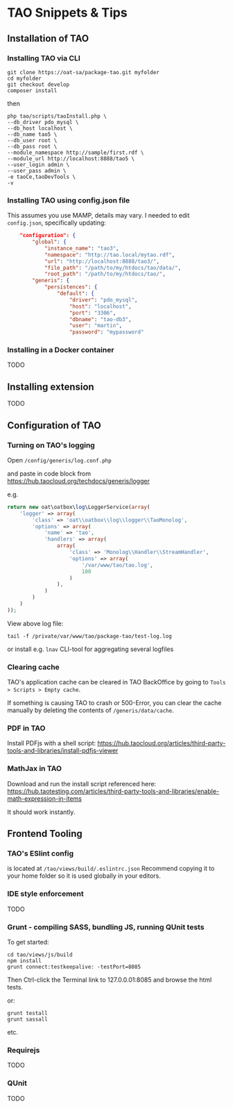 # TAO Snippets & Tips

## Installation of TAO

### Installing TAO via CLI

```shell
git clone https://oat-sa/package-tao.git myfolder
cd myfolder
git checkout develop
composer install
```

then

```shell
php tao/scripts/taoInstall.php \
--db_driver pdo_mysql \
--db_host localhost \
--db_name tao5 \
--db_user root \
--db_pass root \
--module_namespace http://sample/first.rdf \
--module_url http://localhost:8888/tao5 \
--user_login admin \
--user_pass admin \
-e taoCe,taoDevTools \
-v
```

### Installing TAO using config.json file

This assumes you use MAMP, details may vary.
I needed to edit `config.json`, specifically updating:

```json
    "configuration": {
        "global": {
            "instance_name": "tao3",
            "namespace": "http://tao.local/mytao.rdf",
            "url": "http://localhost:8888/tao3/",
            "file_path": "/path/to/my/htdocs/tao/data/",
            "root_path": "/path/to/my/htdocs/tao/",
        "generis": {
            "persistences": {
                "default": {
                    "driver": "pdo_mysql",
                    "host": "localhost",
                    "port": "3306",
                    "dbname": "tao-db3",
                    "user": "martin",
                    "password": "mypassword"
```

### Installing in a Docker container

TODO

## Installing extension

TODO

## Configuration of TAO

### Turning on TAO's logging

Open `/config/generis/log.conf.php`

and paste in code block from https://hub.taocloud.org/techdocs/generis/logger

e.g.

```php
return new oat\oatbox\log\LoggerService(array(
    'logger' => array(
        'class' => 'oat\\oatbox\\log\\logger\\TaoMonolog',
        'options' => array(
            'name' => 'tao',
            'handlers' => array(
                array(
                    'class' => 'Monolog\\Handler\\StreamHandler',
                    'options' => array(
                        '/var/www/tao/tao.log',
                        100
                    )
                ),
            )
        )
    )
));
```

View above log file:

`tail -f /private/var/www/tao/package-tao/test-log.log`

or install e.g. `lnav` CLI-tool for aggregating several logfiles

### Clearing cache

TAO's application cache can be cleared in TAO BackOffice by going to `Tools > Scripts > Empty cache`.

If something is causing TAO to crash or 500-Error, you can clear the cache manually by deleting the contents of `/generis/data/cache`.

### PDF in TAO

Install PDFjs with a shell script:
https://hub.taocloud.org/articles/third-party-tools-and-libraries/install-pdfjs-viewer

### MathJax in TAO

Download and run the install script referenced here: https://hub.taotesting.com/articles/third-party-tools-and-libraries/enable-math-expression-in-items

It should work instantly.

## Frontend Tooling

### TAO's ESlint config

is located at `/tao/views/build/.eslintrc.json`
Recommend copying it to your home folder so it is used globally in your editors.

### IDE style enforcement

TODO

### Grunt - compiling SASS, bundling JS, running QUnit tests

To get started:

```shell
cd tao/views/js/build
npm install
grunt connect:testkeepalive: -testPort=8085
```

Then Ctrl-click the Terminal link to 127.0.0.01:8085 and browse the html tests.

or:

```shell
grunt testall
grunt sassall
```
etc.

### Requirejs

TODO

### QUnit

TODO

